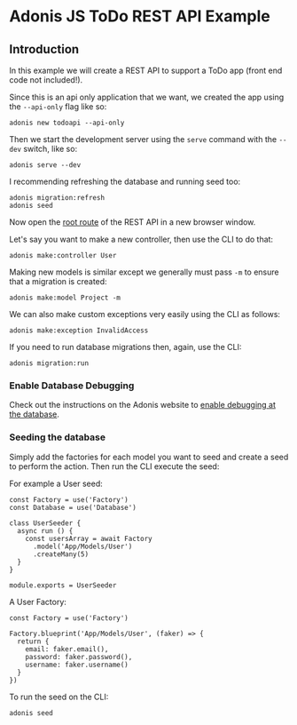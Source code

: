 # Adonis JS ToDo REST API Example

## Introduction

In this example we will create a REST API to support a ToDo app (front end code not included!). 

Since this is an api only application that we want, we created the app using the `--api-only` flag like so:

```
adonis new todoapi --api-only
```

Then we start the development server using the `serve` command with the `--dev` switch, like so:

```
adonis serve --dev
```

I recommending refreshing the database and running seed too:

```
adonis migration:refresh
adonis seed
```

Now open the [root route](http://127.0.0.1:3333) of the REST API in a new browser window.

Let's say you want to make a new controller, then use the CLI to do that:

```
adonis make:controller User
```

Making new models is similar except we generally must pass `-m` to ensure that a migration is created:

```
adonis make:model Project -m

```

We can also make custom exceptions very easily using the CLI as follows:

```
adonis make:exception InvalidAccess
```

If you need to run database migrations then, again, use the CLI:

```
adonis migration:run
```

### Enable Database Debugging

Check out the instructions on the Adonis website to [enable debugging at the database](https://adonisjs.com/docs/4.1/database#_debugging).

### Seeding the database 

Simply add the factories for each model you want to seed and create a seed to perform the action. Then run the CLI execute the seed:

For example a User seed:

```
const Factory = use('Factory')
const Database = use('Database')

class UserSeeder {
  async run () {
    const usersArray = await Factory
      .model('App/Models/User')
      .createMany(5)
  }
}

module.exports = UserSeeder
```

A User Factory:

```
const Factory = use('Factory')

Factory.blueprint('App/Models/User', (faker) => {
  return {
    email: faker.email(),
    password: faker.password(),
    username: faker.username()
  }
})
```

To run the seed on the CLI:

```
adonis seed
```
